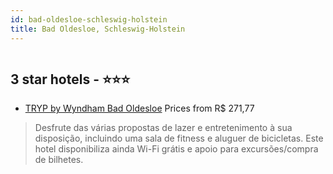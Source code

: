 ```yaml
---
id: bad-oldesloe-schleswig-holstein
title: Bad Oldesloe, Schleswig-Holstein
---
```


<center><img src="https://photos.hotelbeds.com/giata/12/128684/128684a_hb_w_019.jpg" alt="" /></center>


##  3 star hotels - ⭐️⭐️⭐️

-    [TRYP by Wyndham Bad Oldesloe](https://www.hurb.com/br/aud/https://www.hurb.com/br/hotels/bad-oldesloe/tryp-by-wyndham-bad-oldesloe-HT-MAGZ?cmp=18055) Prices from R$ 271,77
   > Desfrute das várias propostas de lazer e entretenimento à sua disposição, incluindo uma sala de fitness e aluguer de bicicletas. Este hotel disponibiliza ainda Wi-Fi grátis e apoio para excursões/compra de bilhetes.
